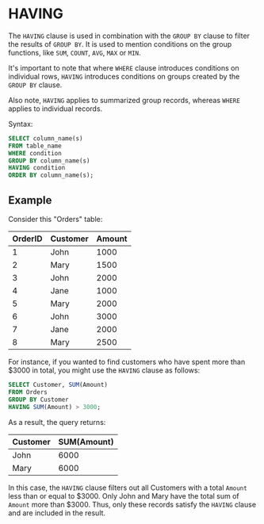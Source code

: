 # HAVING

The `HAVING` clause is used in combination with the `GROUP BY` clause to filter the results of `GROUP BY`. It is used to mention conditions on the group functions, like `SUM`, `COUNT`, `AVG`, `MAX` or `MIN`.

It's important to note that where `WHERE` clause introduces conditions on individual rows, `HAVING` introduces conditions on groups created by the `GROUP BY` clause.

Also note, `HAVING` applies to summarized group records, whereas `WHERE` applies to individual records.

Syntax:

```sql
SELECT column_name(s)
FROM table_name
WHERE condition
GROUP BY column_name(s)
HAVING condition
ORDER BY column_name(s);
```

## Example

Consider this "Orders" table:

| OrderID | Customer | Amount |
|---------|----------|--------|
| 1       | John     |  1000  |
| 2       | Mary     | 1500   |
| 3       | John     | 2000   |
| 4       | Jane     | 1000   |
| 5       | Mary     | 2000   |
| 6       | John     | 3000   |
| 7       | Jane     | 2000   |
| 8       | Mary     | 2500   |

For instance, if you wanted to find customers who have spent more than $3000 in total, you might use the `HAVING` clause as follows:

```sql
SELECT Customer, SUM(Amount)
FROM Orders
GROUP BY Customer
HAVING SUM(Amount) > 3000;
```

As a result, the query returns:

| Customer | SUM(Amount) |
|----------|-------------|
| John     |   6000      |
| Mary     |   6000      |

In this case, the `HAVING` clause filters out all Customers with a total `Amount` less than or equal to $3000. Only John and Mary have the total sum of `Amount` more than $3000. Thus, only these records satisfy the `HAVING` clause and are included in the result.
